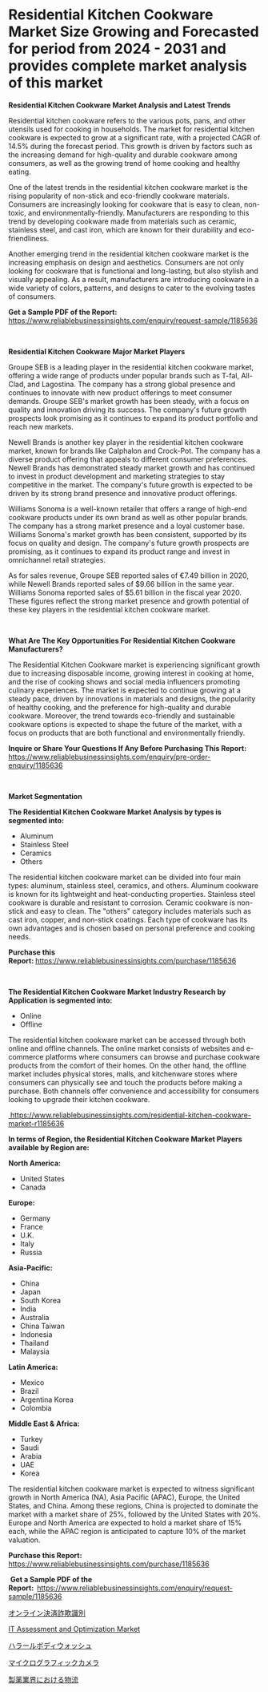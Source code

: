 <p><h1>Residential Kitchen Cookware Market Size Growing and Forecasted for period from 2024 - 2031 and provides complete market analysis of this market</h1></p><p><strong>Residential Kitchen Cookware Market Analysis and Latest Trends</strong></p>
<p><p>Residential kitchen cookware refers to the various pots, pans, and other utensils used for cooking in households. The market for residential kitchen cookware is expected to grow at a significant rate, with a projected CAGR of 14.5% during the forecast period. This growth is driven by factors such as the increasing demand for high-quality and durable cookware among consumers, as well as the growing trend of home cooking and healthy eating.</p><p>One of the latest trends in the residential kitchen cookware market is the rising popularity of non-stick and eco-friendly cookware materials. Consumers are increasingly looking for cookware that is easy to clean, non-toxic, and environmentally-friendly. Manufacturers are responding to this trend by developing cookware made from materials such as ceramic, stainless steel, and cast iron, which are known for their durability and eco-friendliness.</p><p>Another emerging trend in the residential kitchen cookware market is the increasing emphasis on design and aesthetics. Consumers are not only looking for cookware that is functional and long-lasting, but also stylish and visually appealing. As a result, manufacturers are introducing cookware in a wide variety of colors, patterns, and designs to cater to the evolving tastes of consumers.</p></p>
<p><strong>Get a Sample PDF of the Report:&nbsp;</strong> <a href="https://www.reliablebusinessinsights.com/enquiry/request-sample/1185636">https://www.reliablebusinessinsights.com/enquiry/request-sample/1185636</a></p>
<p>&nbsp;</p>
<p><strong>Residential Kitchen Cookware Major Market Players</strong></p>
<p><p>Groupe SEB is a leading player in the residential kitchen cookware market, offering a wide range of products under popular brands such as T-fal, All-Clad, and Lagostina. The company has a strong global presence and continues to innovate with new product offerings to meet consumer demands. Groupe SEB's market growth has been steady, with a focus on quality and innovation driving its success. The company's future growth prospects look promising as it continues to expand its product portfolio and reach new markets.</p><p>Newell Brands is another key player in the residential kitchen cookware market, known for brands like Calphalon and Crock-Pot. The company has a diverse product offering that appeals to different consumer preferences. Newell Brands has demonstrated steady market growth and has continued to invest in product development and marketing strategies to stay competitive in the market. The company's future growth is expected to be driven by its strong brand presence and innovative product offerings.</p><p>Williams Sonoma is a well-known retailer that offers a range of high-end cookware products under its own brand as well as other popular brands. The company has a strong market presence and a loyal customer base. Williams Sonoma's market growth has been consistent, supported by its focus on quality and design. The company's future growth prospects are promising, as it continues to expand its product range and invest in omnichannel retail strategies.</p><p>As for sales revenue, Groupe SEB reported sales of €7.49 billion in 2020, while Newell Brands reported sales of $9.66 billion in the same year. Williams Sonoma reported sales of $5.61 billion in the fiscal year 2020. These figures reflect the strong market presence and growth potential of these key players in the residential kitchen cookware market.</p></p>
<p>&nbsp;</p>
<p><strong>What Are The Key Opportunities For Residential Kitchen Cookware Manufacturers?</strong></p>
<p><p>The Residential Kitchen Cookware market is experiencing significant growth due to increasing disposable income, growing interest in cooking at home, and the rise of cooking shows and social media influencers promoting culinary experiences. The market is expected to continue growing at a steady pace, driven by innovations in materials and designs, the popularity of healthy cooking, and the preference for high-quality and durable cookware. Moreover, the trend towards eco-friendly and sustainable cookware options is expected to shape the future of the market, with a focus on products that are both functional and environmentally friendly.</p></p>
<p><strong>Inquire or Share Your Questions If Any Before Purchasing This Report:</strong> <a href="https://www.reliablebusinessinsights.com/enquiry/pre-order-enquiry/1185636">https://www.reliablebusinessinsights.com/enquiry/pre-order-enquiry/1185636</a></p>
<p>&nbsp;</p>
<p><strong>Market Segmentation</strong></p>
<p><strong>The Residential Kitchen Cookware Market Analysis by types is segmented into:</strong></p>
<p><ul><li>Aluminum</li><li>Stainless Steel</li><li>Ceramics</li><li>Others</li></ul></p>
<p><p>The residential kitchen cookware market can be divided into four main types: aluminum, stainless steel, ceramics, and others. Aluminum cookware is known for its lightweight and heat-conducting properties. Stainless steel cookware is durable and resistant to corrosion. Ceramic cookware is non-stick and easy to clean. The "others" category includes materials such as cast iron, copper, and non-stick coatings. Each type of cookware has its own advantages and is chosen based on personal preference and cooking needs.</p></p>
<p><strong>Purchase this Report:&nbsp;</strong><a href="https://www.reliablebusinessinsights.com/purchase/1185636">https://www.reliablebusinessinsights.com/purchase/1185636</a></p>
<p>&nbsp;</p>
<p><strong>The Residential Kitchen Cookware Market Industry Research by Application is segmented into:</strong></p>
<p><ul><li>Online</li><li>Offline</li></ul></p>
<p><p>The residential kitchen cookware market can be accessed through both online and offline channels. The online market consists of websites and e-commerce platforms where consumers can browse and purchase cookware products from the comfort of their homes. On the other hand, the offline market includes physical stores, malls, and kitchenware stores where consumers can physically see and touch the products before making a purchase. Both channels offer convenience and accessibility for consumers looking to upgrade their kitchen cookware.</p></p>
<p><a href="https://www.reliablebusinessinsights.com/residential-kitchen-cookware-market-r1185636">&nbsp;https://www.reliablebusinessinsights.com/residential-kitchen-cookware-market-r1185636</a></p>
<p><strong>In terms of Region, the Residential Kitchen Cookware Market Players available by Region are:</strong></p>
<p>
    <p> <strong> North America: </strong>
        <ul>
            <li>United States</li>
            <li>Canada</li>
        </ul>
        </p> 
    <p> <strong> Europe: </strong>
        <ul>
            <li>Germany</li>
            <li>France</li>
            <li>U.K.</li>
            <li>Italy</li>
            <li>Russia</li>
        </ul>
        </p> 
    <p> <strong> Asia-Pacific: </strong>
        <ul>
            <li>China</li>
            <li>Japan</li>
            <li>South Korea</li>
            <li>India</li>
            <li>Australia</li>
            <li>China Taiwan</li>
            <li>Indonesia</li>
            <li>Thailand</li>
            <li>Malaysia</li>
        </ul>
        </p> 
    <p> <strong> Latin America: </strong>
        <ul>
            <li>Mexico</li>
            <li>Brazil</li>
            <li>Argentina Korea</li>
            <li>Colombia</li>
        </ul>
        </p> 
    <p> <strong> Middle East & Africa: </strong>
        <ul>
            <li>Turkey</li>
            <li>Saudi</li>
            <li>Arabia</li>
            <li>UAE</li>
            <li>Korea</li>
        </ul>
    </p>
    </p>
<p><p>The residential kitchen cookware market is expected to witness significant growth in North America (NA), Asia Pacific (APAC), Europe, the United States, and China. Among these regions, China is projected to dominate the market with a market share of 25%, followed by the United States with 20%. Europe and North America are expected to hold a market share of 15% each, while the APAC region is anticipated to capture 10% of the market valuation.</p></p>
<p><strong>Purchase this Report: </strong><a href="https://www.reliablebusinessinsights.com/purchase/1185636">https://www.reliablebusinessinsights.com/purchase/1185636</a></p>
<p>&nbsp;<strong>Get a Sample PDF of the Report:&nbsp;&nbsp;</strong><a href="https://www.reliablebusinessinsights.com/enquiry/request-sample/1185636">https://www.reliablebusinessinsights.com/enquiry/request-sample/1185636</a></p>
<p><strong></strong></p>
<p><p><a href="https://github.com/mathieurico66/Market-Research-Report-List-2/blob/main/2216207113067.md">オンライン決済詐欺識別</a></p><p><a href="https://github.com/sofayahoo2023/Market-Research-Report-List-4/blob/main/it-assessment-and-optimization-market.md">IT Assessment and Optimization Market</a></p><p><a href="https://medium.com/@hugofirst21/%E3%83%8F%E3%83%A9%E3%83%BC%E3%83%AB%E3%83%9C%E3%83%87%E3%82%A3%E3%82%A6%E3%82%A9%E3%83%83%E3%82%B7%E3%83%A5%E5%B8%82%E5%A0%B4%E3%81%AE%E5%B1%95%E6%9C%9B-%E6%A5%AD%E7%95%8C%E3%81%AE%E6%A6%82%E8%A6%81%E3%81%A8%E4%BA%88%E6%B8%AC-2024%E5%B9%B4%E3%81%8B%E3%82%892031%E5%B9%B4%E3%81%BE%E3%81%A7-4d115323cc0d">ハラールボディウォッシュ</a></p><p><a href="https://medium.com/@kelscdowell78456/%E3%83%9E%E3%82%A4%E3%82%AF%E3%83%AD%E3%82%B0%E3%83%A9%E3%83%95%E3%82%A3%E3%83%83%E3%82%AF%E3%82%AB%E3%83%A1%E3%83%A9%E5%B8%82%E5%A0%B4%E3%81%AF-%E5%B8%82%E5%A0%B4%E3%82%B7%E3%82%A7%E3%82%A2-%E5%B8%82%E5%A0%B4%E3%83%88%E3%83%AC%E3%83%B3%E3%83%89-%E5%B8%82%E5%A0%B4%E6%88%90%E9%95%B7%E3%81%AB%E9%96%A2%E3%81%99%E3%82%8B%E6%83%85%E5%A0%B1%E3%82%92%E6%8F%90%E4%BE%9B%E3%81%97%E3%81%BE%E3%81%99-0412f60929ec">マイクログラフィックカメラ</a></p><p><a href="https://github.com/ycmtqqhvk3273/Market-Research-Report-List-2/blob/main/2475543113066.md">製薬業界における物流</a></p></p>